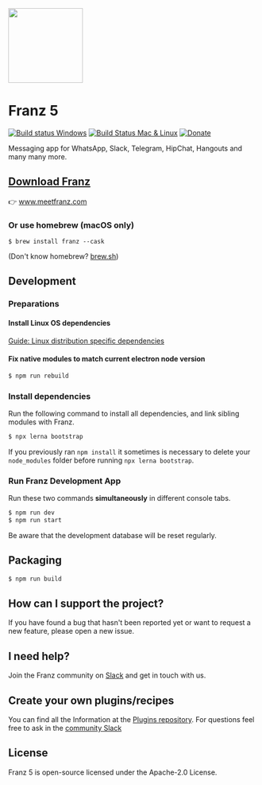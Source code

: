 <img src="./build-helpers/images/icon.png" alt="" width="150"/>

# Franz 5
[![Build status Windows](https://ci.appveyor.com/api/projects/status/9yman4ye19x4274o/branch/master?svg=true)](https://ci.appveyor.com/project/adlk/franz/branch/master)
 [![Build Status Mac & Linux](https://travis-ci.com/meetfranz/franz.svg?branch=master)](https://travis-ci.com/meetfranz/franz) [![Donate](https://img.shields.io/badge/Donate-PayPal-green.svg)](https://meetfranz.com/payment.html)

Messaging app for WhatsApp, Slack, Telegram, HipChat, Hangouts and many many more.

## [Download Franz](https://www.meetfranz.com)
👉 www.meetfranz.com

### Or use homebrew (macOS only)

`$ brew install franz --cask`

(Don't know homebrew? [brew.sh](https://brew.sh/))

## Development

### Preparations

#### Install Linux OS dependencies
[Guide: Linux distribution specific dependencies](docs/linux.md)

#### Fix native modules to match current electron node version
```bash
$ npm run rebuild
```

### Install dependencies
Run the following command to install all dependencies, and link sibling modules with Franz.
```bash
$ npx lerna bootstrap
```

If you previously ran `npm install` it sometimes is necessary to delete your `node_modules` folder before running `npx lerna bootstrap`. 

### Run Franz Development App
Run these two commands __simultaneously__ in different console tabs.

```bash
$ npm run dev
$ npm run start
```
Be aware that the development database will be reset regularly.

## Packaging
```bash
$ npm run build
```

## How can I support the project?
If you have found a bug that hasn't been reported yet or want to request a new feature, please open a new issue.

## I need help?
Join the Franz community on [Slack](http://slack.franz.im) and get in touch with us.

## Create your own plugins/recipes
You can find all the Information at the [Plugins repository](https://github.com/meetfranz/plugins).
For questions feel free to ask in the [community Slack](http://slack.franz.im)

## License
Franz 5 is open-source licensed under the Apache-2.0 License.
